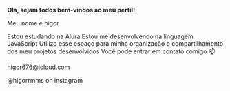 **Ola, sejam todos bem-vindos ao meu perfil!**

Meu nome é higor 

Estou estudando na Alura
Estou me desenvolvendo na linguagem JavaScript
Utilizo esse espaço para minha organização e compartilhamento dos meu projetos desenvolvidos
Você pode entrar em contato comigo 📫

higor676@icloud.com

@higorrmms on instagram

